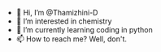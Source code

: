 - 👋 Hi, I’m @Thamizhini-D
- 👀 I’m interested in chemistry
- 🌱 I’m currently learning coding in python
- 📫 How to reach me? Well, don't.

<!---
Thamizhini-D/Thamizhini-D is a ✨ special ✨ repository because its `README.md` (this file) appears on your GitHub profile.
You can click the Preview link to take a look at your changes.
--->
